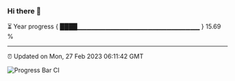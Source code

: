 ### Hi there 👋

⏳ Year progress { ████▁▁▁▁▁▁▁▁▁▁▁▁▁▁▁▁▁▁▁▁▁▁▁▁▁▁ } 15.69 %

---

⏰ Updated on Mon, 27 Feb 2023 06:11:42 GMT

![Progress Bar CI](https://github.com/Shyam-Makwana/GitHub-Actions-Demo/workflows/Progress%20Bar%20CI/badge.svg)

